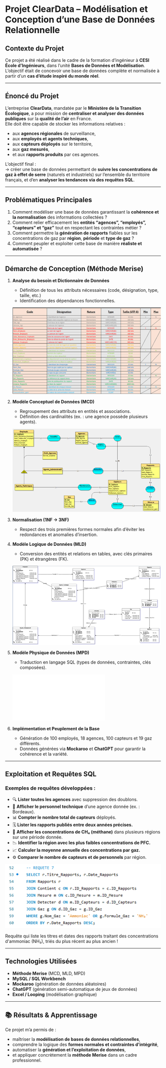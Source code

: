 # Projet ClearData – Modélisation et Conception d’une Base de Données Relationnelle

## Contexte du Projet

Ce projet a été réalisé dans le cadre de la formation d’ingénieur à **CESI École d’Ingénieurs**, dans l’unité **Bases de Données et Modélisation**.  
L’objectif était de concevoir une base de données complète et normalisée à partir d’un **cas d’étude inspiré du monde réel**.

---

## Énoncé du Projet

L’entreprise **ClearData**, mandatée par le **Ministère de la Transition Écologique**, a pour mission de **centraliser et analyser des données publiques** sur la **qualité de l’air** en France.  
Elle doit être capable de stocker les informations relatives :
- aux **agences régionales** de surveillance,  
- aux **employés et agents techniques**,  
- aux **capteurs déployés** sur le territoire,  
- aux **gaz mesurés**,  
- et aux **rapports produits** par ces agences.

L’objectif final :  
-> créer une base de données permettant de **suivre les concentrations de gaz à effet de serre** (naturels et industriels) sur l’ensemble du territoire français, et d’en **analyser les tendances via des requêtes SQL**.

---

## Problématiques Principales

1. Comment modéliser une base de données garantissant la **cohérence et la normalisation** des informations collectées ?  
2. Comment relier efficacement les **entités “agences”, “employés”, “capteurs” et “gaz”** tout en respectant les contraintes métier ?  
3. Comment permettre la **génération de rapports** fiables sur les concentrations de gaz par **région**, **période** et **type de gaz** ?  
4. Comment peupler et exploiter cette base de manière **réaliste et automatisée** ?

---

## Démarche de Conception (Méthode Merise)

1. **Analyse du besoin et Dictionnaire de Données**  
   - Définition de tous les attributs nécessaires (code, désignation, type, taille, etc.)  
   - Identification des dépendances fonctionnelles.
  
   ![Dictionnaire de Données](./images/dictionnaire.png)

2. **Modèle Conceptuel de Données (MCD)**  
   - Regroupement des attributs en entités et associations.  
   - Définition des cardinalités (ex. : une agence possède plusieurs agents).  

   ![Modèle Conceptuel de Données](./images/mcd_cleardata.png)

3. **Normalisation (1NF → 3NF)**  
   - Respect des trois premières formes normales afin d’éviter les redondances et anomalies d’insertion.

4. **Modèle Logique de Données (MLD)**  
   - Conversion des entités et relations en tables, avec clés primaires (PK) et étrangères (FK).  

   ![Modèle Logique de Données](./images/mld_cleardata.png)

5. **Modèle Physique de Données (MPD)**  
   - Traduction en langage SQL (types de données, contraintes, clés composées).  

   ![Modèle Physique de Données](./MPD.sql)

6. **Implémentation et Peuplement de la Base**  
   - Génération de 100 employés, 18 agences, 100 capteurs et 19 gaz différents.  
   - Données générées via **Mockaroo** et **ChatGPT** pour garantir la cohérence et la variété.  

---

## Exploitation et Requêtes SQL

### Exemples de requêtes développées :
- 🔍 **Lister toutes les agences** avec suppression des doublons.  
- 👷 **Afficher le personnel technique** d’une agence donnée (ex. : Bordeaux).  
- 📊 **Compter le nombre total de capteurs** déployés.  
- 🗓️ **Lister les rapports publiés entre deux années précises.**  
- 💨 **Afficher les concentrations de CH₄ (méthane)** dans plusieurs régions sur une période donnée.  
- 📉 **Identifier la région avec les plus faibles concentrations de PFC.**  
- 📈 **Calculer la moyenne annuelle des concentrations par gaz.**  
- ⚙️ **Comparer le nombre de capteurs et de personnels** par région.  

<p align="center">
  <img src="./images/sql_query.png" alt="MCD - ClearData" width="600"/>
</p>
Requête qui liste les titres et dates des rapports traitant des concentrations d'ammoniac (NH₃), triés du plus récent au plus ancien !


---

## Technologies Utilisées

- **Méthode Merise** (MCD, MLD, MPD)  
- **MySQL / SQL Workbench**  
- **Mockaroo** (génération de données aléatoires)  
- **ChatGPT** (génération semi-automatique de jeux de données)  
- **Excel / Looping** (modélisation graphique)  

---

## 📚 Résultats & Apprentissage

Ce projet m’a permis de :
- maîtriser la **modélisation de bases de données relationnelles**,  
- comprendre la logique des **formes normales et contraintes d’intégrité**,  
- automatiser la **génération et l’exploitation de données**,  
- et appliquer concrètement la **méthode Merise** dans un cadre professionnel.



